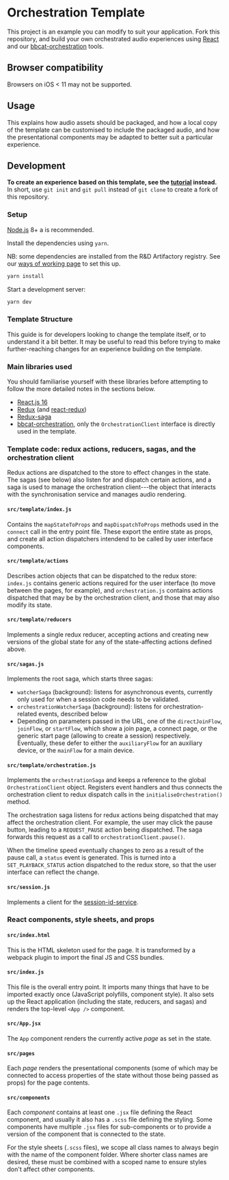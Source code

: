 # Orchestration Template

This project is an example you can modify to suit your application. Fork this repository, and build
your own orchestrated audio experiences using [React](https://reactjs.org/) and our
[bbcat-orchestration](https://github.com/bbc/bbcat-orchestration) tools.

## Browser compatibility

Browsers on iOS < 11 may not be supported.

## Usage

This explains how audio assets should be packaged, and how a local copy of the template can be customised
to include the packaged audio, and how the presentational components may be adapted to better suit a
particular experience.

## Development

**To create an experience based on this template, see the [tutorial](tutorial/) instead.** In short,
use `git init` and `git pull` instead of `git clone` to create a fork of this repository.

### Setup

[Node.js](https://nodejs.org/en/) 8+ a is recommended.

Install the dependencies using `yarn`.

NB: some dependencies are installed from the R&D Artifactory registry. See our [ways of working page](https://confluence.dev.bbc.co.uk/display/audioteam/bbcat-orchestration+libraries+and+tools) to set this up.

```sh
yarn install
```

Start a development server:

```sh
yarn dev
```

### Template Structure

This guide is for developers looking to change the template itself, or to understand it a bit better.
It may be useful to read this before trying to make further-reaching changes for an experience building
on the template.

### Main libraries used

You should familiarise yourself with these libraries before attempting to follow the more detailed notes in the sections below.

* [React.js 16](https://reactjs.org/)
* [Redux](https://redux.js.org/) (and [react-redux](https://redux.js.org/basics/usagewithreact))
* [Redux-saga](https://redux-saga.js.org/)
* [bbcat-orchestration](https://github.com/bbc/bbcat-orchestration), only the `OrchestrationClient` interface is directly used in the template.

### Template code: redux actions, reducers, sagas, and the orchestration client

Redux actions are dispatched to the store to effect changes in the state. The sagas (see below) also listen for and dispatch certain actions, and a saga is used to manage the orchestration client---the object that interacts with the synchronisation service and manages audio rendering.

#### `src/template/index.js`

Contains the `mapStateToProps` and `mapDispatchToProps` methods used in the `connect` call in the entry point file. These export the entire state as props, and create all action dispatchers intendend to be called by user interface components.

#### `src/template/actions`

Describes action objects that can be dispatched to the redux store: `index.js` contains generic actions required for the user interface (to move between the pages, for example), and `orchestration.js` contains actions dispatched that may be by the orchestration client, and those that may also modify its state.

#### `src/template/reducers`

Implements a single redux reducer, accepting actions and creating new versions of the global state for any of the state-affecting actions defined above.

#### `src/sagas.js`

Implements the root saga, which starts three sagas:

* `watcherSaga` (background): listens for asynchronous events, currently only used for when a session code needs to be validated.
* `orchestrationWatcherSaga` (background): listens for orchestration-related events, described below
* Depending on parameters passed in the URL, one of the `directJoinFlow`, `joinFlow`, or `startFlow`, which show a join page, a connect page, or the generic start page (allowing to create a session) respectively. Eventually, these defer to either the `auxiliaryFlow` for an auxiliary device, or the `mainFlow` for a main device.

#### `src/template/orchestration.js`

Implements the `orchestrationSaga` and keeps a reference to the global `OrchestrationClient` object. Registers event handlers and thus connects the orchestration client to redux dispatch calls in the `initialiseOrchestration()` method.

The orchestration saga listens for redux actions being dispatched that may affect the orchestration client. For example, the user may click the pause button, leading to a `REQUEST_PAUSE` action being dispatched. The saga forwards this request as a call to `orchestrationClient.pause()`.

When the timeline speed eventually changes to zero as a result of the pause call, a `status` event is generated. This is turned into a `SET_PLAYBACK_STATUS` action dispatched to the redux store, so that the user interface can reflect the change.

#### `src/session.js`

Implements a client for the [session-id-service](https://github.com/bbc/bbcat-orchestration-session-id).

### React components, style sheets, and props

#### `src/index.html`

This is the HTML skeleton used for the page. It is transformed by a webpack plugin to import the final JS and CSS bundles.

#### `src/index.js`

This file is the overall entry point. It imports many things that have to be imported exactly once (JavaScript polyfills, component style). It also sets up the React application (including the state, reducers, and sagas) and renders the top-level `<App />` component.

#### `src/App.jsx`

The `App` component renders the currently active _page_ as set in the state.

#### `src/pages`

Each _page_ renders the presentational components (some of which may be connected to access properties of the state without those being passed as props) for the page contents.

#### `src/components`

Each _component_ contains at least one `.jsx` file defining the React component, and usually it also has a `.scss` file defining the styling. Some components have multiple `.jsx` files for sub-components or to provide a version of the component that is connected to the state.

For the style sheets (`.scss` files), we scope all class names to always begin with the name of the component folder. Where shorter class names are desired, these must be combined with a scoped name to ensure styles don't affect other components.
